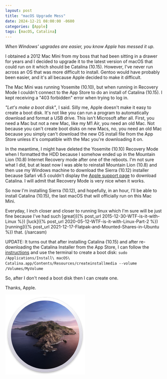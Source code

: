 ```yaml
---
layout: post
title: "macOS Upgrade Mess"
date: 2024-12-21 08:00:00 -0600
categories: [Apple]
tags: [macOS, Catalina]
---
```


*When Windows' upgrades are easier, you know Apple has messed it up.*

I obtained a 2012 Mac Mini from my boss that had been sitting in a drawer for years and I decided to upgrade it to the latest version of macOS that could run on it which should be Catalina (10.15). However, I've never run across an OS that was more difficult to install. Gentoo would have probably been easier, and it's all because Apple decided to make it difficult.

The Mac Mini was running Yosemite (10.10), but when running in Recovery Mode I couldn't connect to the App Store to do an install of Catalina (10.15). I kept receiving a "403 forbidden" error when trying to log in.

*"Let's make a boot disk"*, I said. Silly me, Apple doesn't make it easy to create a boot disk. It's not like you can run a program to automatically download and format a USB drive. This isn't Microsoft after all. First, you need a Mac but not a new Mac, like my M1 Air, you need an old Mac. Not because you can't create boot disks on new Macs, no, you need an old Mac because you simply can't download the new OS install file from the App Store unless it's compatible with the Mac you're downloading it on.

In the meantime, I might have deleted the Yosemite (10.10) Recovery Mode when I formatted the HDD because I somehow ended up in the Mountain Lion (10.8) Internet Recovery mode after one of the reboots. I'm not sure what I did, but at least now I was able to reinstall Mountain Lion (10.8) and then use my Windows machine to download the Sierra (10.12) installer because Safari v6.5 couldn't display the [Apple support page](https://support.apple.com/en-us/102662) to download Catalina. I will admit that Recovery Mode is very nice when it works.

So now I'm installing Sierra (10.12), and hopefully, in an hour, I'll be able to install Catalina (10.15), the last macOS that will officially run on this Mac Mini.

Everyday, I inch closer and closer to running linux which I'm sure will be just fine because I've had such [great]({% post_url 2015-12-30-WTF-is-it-with-Linux %}) [luck]({% post_url 2020-05-12-WTF-is-it-with-Linux-Part-2 %}) [running]({% post_url 2021-12-17-Flatpak-and-Mounted-Shares-in-Ubuntu %}) that. (/sarcasm)

UPDATE: It turns out that after installing Catalina (10.15) and after re-downloading the Catalina Installer from the App Store, I can follow the [instructions](https://support.apple.com/en-us/101578) and use the terminal to create a boot disk: `sudo /Applications/Install\ macOS\ Catalina.app/Contents/Resources/createinstallmedia --volume /Volumes/MyVolume`

So, after I don't need a boot disk then I can create one.

Thanks, Apple.

![Catalina logo](/assets/2024/12/macos-catalina-round.png)
